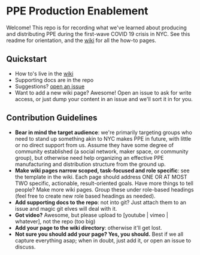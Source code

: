 # PPE Production Enablement

Welcome! This repo is for recording what we've learned about producing and distributing PPE during the first-wave COVID 19 crisis in NYC. See this readme for orientation, and the [wiki](https://github.com/NYCPPE/enablement/wiki) for all the how-to pages.

## Quickstart

 - How to's live in the [wiki](https://github.com/NYCPPE/enablement/wiki)
 - Supporting docs are in the repo
 - Suggestions? [open an issue](https://github.com/NYCPPE/enablement/issues/new)
 - Want to add a new wiki page? Awesome! Open an issue to ask for write access, or just dump your content in an issue and we'll sort it in for you.
 
## Contribution Guidelines

 - **Bear in mind the target audience**: we're primarily targeting groups who need to stand up something akin to NYC makes PPE in future, with little or no direct support from us. Assume they have some degree of community established (a social network, maker space, or community group), but otherwise need help organizing an effective PPE manufacturing and distribution structure from the ground up. 
 - **Make wiki pages narrow scoped, task-focused and role specific**: see the template in the wiki. Each page should address ONE OR AT MOST TWO specific, actionable, result-oriented goals. Have more things to tell people? Make more wiki pages. Group these under role-based headings (feel free to create new role based headings as needed).
 - **Add supporting docs to the repo**: not into git? Just attach them to an issue and magic git elves will deal with it.
 - **Got video?** Awesome, but please upload to [youtube | vimeo | whatever], not the repo (too big)
 - **Add your page to the wiki directory**: otherwise it'll get lost.
 - **Not sure you should add your page? Yes, you should.** Best if we all capture everything asap; when in doubt, just add it, or open an issue to discuss.
